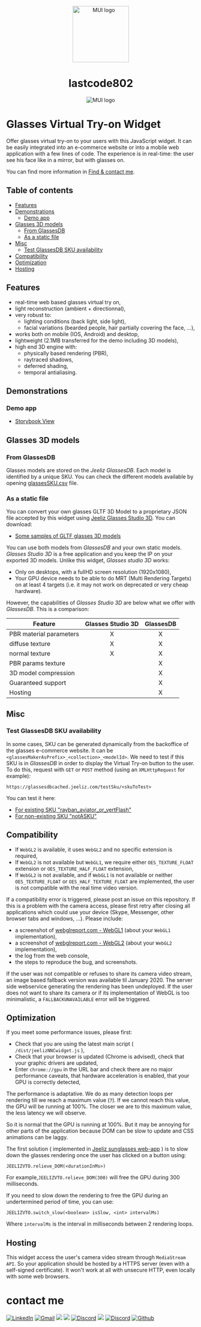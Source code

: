 <p align="center">
  <img width="150" src="https://res.cloudinary.com/lastshop802/image/upload/v1662288637/logoSheroz_w9anft.png" alt="MUI logo">
</p>

<h1 align="center">lastcode802</h1>
<p align="center">
  <img src="https://res.cloudinary.com/lastshop802/image/upload/v1667208786/ezgif.com-gif-maker_4_or7eb9.gif" alt="MUI logo">
</p>

# Glasses Virtual Try-on Widget



Offer glasses virtual try-on to your users with this JavaScript widget. It can be easily integrated into an e-commerce website or into a mobile web application with a few lines of code. The experience is in real-time: the user see his face like in a mirror, but with glasses on.

You can find more information in [Find & contact me](#contact-me).


## Table of contents

* [Features](#features)
* [Demonstrations](#demonstrations)
  * [Demo app](#demo-app)
* [Glasses 3D models](#glasses-3d-models)
  * [From GlassesDB](#from-glassesdb)
  * [As a static file](#as-a-static-file)
* [Misc](#misc)
  * [Test GlassesDB SKU availability](#test-glassesdb-sku-availability)
* [Compatibility](#compatibility)
* [Optimization](#optimization)
* [Hosting](#hosting)


## Features

* real-time web based glasses virtual try on,
* light reconstruction (ambient + directionnal),
* very robust to:
  * lighting conditions (back light, side light),
  * facial variations (bearded people, hair partially covering the face, ...),
* works both on mobile (IOS, Android) and desktop,
* lightweight (2.1MB transferred for the demo including 3D models),
* high end 3D engine with:
  * physically based rendering (PBR),
  * raytraced shadows,
  * deferred shading,
  * temporal antialiasing.


## Demonstrations


### Demo app

* [Storybook View](https://lastcode802.github.io/glassarview/)


## Glasses 3D models

### From GlassesDB

Glasses models are stored on the *Jeeliz GlassesDB*. Each model is identified by a unique SKU. You can check the different models available by opening [glassesSKU.csv](https://docs.google.com/spreadsheets/d/1MXMHEPIN09zUz_xCiP7d2CM-unbBTgU86aejkshfpwE/edit?usp=sharing) file.  


### As a static file

You can convert your own glasses GLTF 3D Model to a proprietary JSON file accepted by this widget using [Jeeliz Glasses Studio 3D](https://jeeliz.com/glassesStudio3D/). You can download:

* [Some samples of GLTF glasses 3D models](https://jeeliz.com/glassesStudio3D/testFiles/GlassesStudio3DSampleFiles.zip)

You can use both models from *GlassesDB* and your own static models. *Glasses Studio 3D* is a free application and you keep the IP on your exported 3D models.
Unlike this widget, *Glasses studio 3D* works:

* Only on desktops, with a fullHD screen resolution (1920x1080), 
* Your GPU device needs to be able to do MRT (Multi Rendering Targets) on at least 4 targets (i.e. it may not work on deprecated or very cheap hardware).

However, the capabilities of *Glasses Studio 3D* are below what we offer with *GlassesDB*. This is a comparison:

| Feature | Glasses Studio 3D | GlassesDB |
| --- | :-: | :-: |
| PBR material parameters | X | X |
| diffuse texture | X | X |
| normal texture  | X | X |
| PBR params texture |  | X |
| 3D model compression |  | X |
| Guaranteed support |  | X |
| Hosting |  | X |





## Misc

### Test GlassesDB SKU availability

In some cases, SKU can be generated dynamically from the backoffice of the glasses e-commerce website. It can be `<glassesMakerAsPrefix>_<collection>_<modelId>`. We need to test if this SKU is in *GlassesDB* in order to display the Virtual Try-on button to the user.
To do this, request with `GET` or `POST` method (using an `XMLHttpRequest` for example):

```
https://glassesdbcached.jeeliz.com/testSku/<skuToTest>
```

You can test it here:

* [For existing SKU "rayban_aviator_or_vertFlash"](https://glassesdbcached.jeeliz.com/testSku/rayban_aviator_or_vertFlash)
* [For non-existing SKU "notASKU"](https://glassesdbcached.jeeliz.com/testSku/notASKU)



## Compatibility

* If `WebGL2` is available, it uses `WebGL2` and no specific extension is required,
* If `WebGL2` is not available but `WebGL1`, we require either `OES_TEXTURE_FLOAT` extension or `OES_TEXTURE_HALF_FLOAT` extension,
* If `WebGL2` is not available, and if `WebGL1` is not available or neither `OES_TEXTURE_FLOAT` or `OES_HALF_TEXTURE_FLOAT` are implemented, the user is not compatible with the real time video version.

If a compatibility error is triggered, please post an issue on this repository. If this is a problem with the camera access, please first retry after closing all applications which could use your device (Skype, Messenger, other browser tabs and windows, ...). Please include:

* a screenshot of [webglreport.com - WebGL1](http://webglreport.com/?v=1) (about your `WebGL1` implementation),
* a screenshot of [webglreport.com - WebGL2](http://webglreport.com/?v=2) (about your `WebGL2` implementation),
* the log from the web console,
* the steps to reproduce the bug, and screenshots.

If the user was not compatible or refuses to share its camera video stream, an image based fallback version was available til January 2020. The server side webservice generating the rendering has been undeployed.
If the user does not want to share its camera or if its implementation of WebGL is too minimalistic, a `FALLBACKUNAVAILABLE` error will be triggered.


## Optimization

If you meet some performance issues, please first:

* Check that you are using the latest main script ( `/dist/jeelizNNCwidget.js` ),
* Check that your browser is updated (Chrome is advised), check that your graphic drivers are updated,
* Enter `chrome://gpu` in the URL bar and check there are no major performance caveats, that hardware acceleration is enabled, that your GPU is correctly detected,

The performance is adaptative. We do as many detection loops per rendering till we reach a maximum value (`7`). If we cannot reach this value, the GPU will be running at 100%. The closer we are to this maximum value, the less latency we will observe.

So it is normal that the GPU is running at 100%. But it may be annoying for other parts of the application because DOM can be slow to update and CSS animations can be laggy.

The first solution ( implemented in [Jeeliz sunglasses web-app](https://jeeliz.com/sunglasses) ) is to slow down the glasses rendering once the user has clicked on a button using:
 ```
JEELIZVTO.relieve_DOM(<durationInMs>)
```
For example,`JEELIZVTO.relieve_DOM(300)` will free the GPU during 300 milliseconds.

If you need to slow down the rendering to free the GPU during an undertermined period of time, you can use:
```
JEELIZVTO.switch_slow(<boolean> isSlow, <int> intervalMs)
```
Where `intervalMs` is the interval in milliseconds between 2 rendering loops.


## Hosting

This widget access the user's camera video stream through `MediaStream API`. So your application should be hosted by a HTTPS server (even with a self-signed certificate). It won't work at all with unsecure HTTP, even locally with some web browsers.


# contact me
<p><a href="https://www.linkedin.com/company/lastcode/"><img alt="LinkedIn" src="https://img.shields.io/badge/linkedin%20-%230077B5.svg?&style=for-the-badge&logo=linkedin&logoColor=white" target="_blank"></a> <a href="mailto:lastcode802@gmail.com"><img alt="Gmail" src="https://img.shields.io/badge/Gmail-D14836?style=for-the-badge&logo=gmail&logoColor=white" /></a> <a href="https://www.facebook.com/profile.php?id=100067627036290"><img src="https://img.shields.io/badge/Facebook-1877F2?style=for-the-badge&logo=facebook&logoColor=white" /></a> <a href="https://www.instagram.com/lastcode802/"><img src="https://img.shields.io/badge/Instagram-E4405F?style=for-the-badge&logo=Instagram&logoColor=white" /></a> <a href="https://www.youtube.com/channel/UCZfZm4thtZt0drL1j7PKb4w" target="_blank"><img alt="Discord" src="https://img.shields.io/badge/Youtube-FF0000.svg?&style=for-the-badge&logo=Youtube&logoColor=white" /></a>  <a href="https://chat.whatsapp.com/HDazjAi7if29K9FaRcCy5Y"><img src="https://img.shields.io/badge/WhatsApp-25D366?style=for-the-badge&logo=whatsapp&logoColor=white" /></a> <a href="https://discord.gg/gZfequNfyW" target="_blank"><img alt="Discord" src="https://img.shields.io/badge/Discord-5869e9.svg?&style=for-the-badge&logo=Discord&logoColor=white" /></a> <a href="https://github.com/orgs/lastcode802/repositories" target="_blank"><img alt="Github" src="https://img.shields.io/badge/GitHub-%2312100E.svg?&style=for-the-badge&logo=Github&logoColor=white" /></a>
</p>
